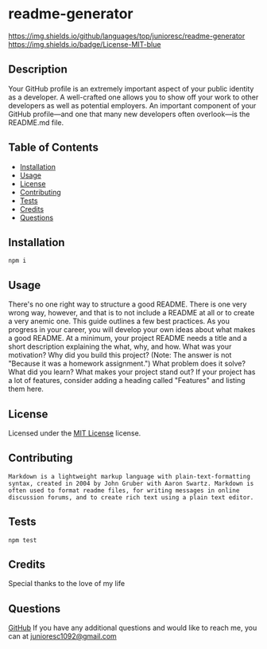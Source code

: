 
# readme-generator

https://img.shields.io/github/languages/top/junioresc/readme-generator
https://img.shields.io/badge/License-MIT-blue

## Description

Your GitHub profile is an extremely important aspect of your public identity as a developer. A well-crafted one allows you to show off your work to other developers as well as potential employers. An important component of your GitHub profile—and one that many new developers often overlook—is the README.md file.

## Table of Contents

* [Installation](#installation)
* [Usage](#usage)
* [License](#license)
* [Contributing](#contributing)
* [Tests](#tests)
* [Credits](#credits)
* [Questions](#questions)
    
## Installation

    npm i

## Usage
    
There's no one right way to structure a good README. There is one very wrong way, however, and that is to not include a README at all or to create a very anemic one. This guide outlines a few best practices. As you progress in your career, you will develop your own ideas about what makes a good README. At a minimum, your project README needs a title and a short description explaining the what, why, and how. What was your motivation? Why did you build this project? (Note: The answer is not "Because it was a homework assignment.") What problem does it solve? What did you learn? What makes your project stand out? If your project has a lot of features, consider adding a heading called "Features" and listing them here.

## License

Licensed under the [MIT License](LICENSE.txt) license.

## Contributing


    Markdown is a lightweight markup language with plain-text-formatting syntax, created in 2004 by John Gruber with Aaron Swartz. Markdown is often used to format readme files, for writing messages in online discussion forums, and to create rich text using a plain text editor.
    

## Tests

    npm test

## Credits

Special thanks to the love of my life

## Questions

[GitHub](https://github.com/junioresc/)
If you have any additional questions and would like to reach me, you can at junioresc1092@gmail.com
  